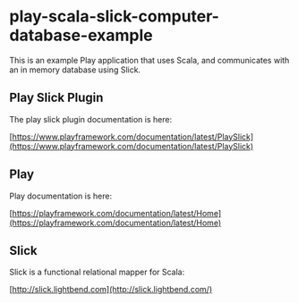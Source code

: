 # play-scala-slick-computer-database-example

This is an example Play application that uses Scala, and communicates with an in memory database using Slick.

## Play Slick Plugin
The play slick plugin documentation is here:

[https://www.playframework.com/documentation/latest/PlaySlick](https://www.playframework.com/documentation/latest/PlaySlick)

## Play

Play documentation is here:

[https://playframework.com/documentation/latest/Home](https://playframework.com/documentation/latest/Home)

## Slick

Slick is a functional relational mapper for Scala:

[http://slick.lightbend.com](http://slick.lightbend.com/)
